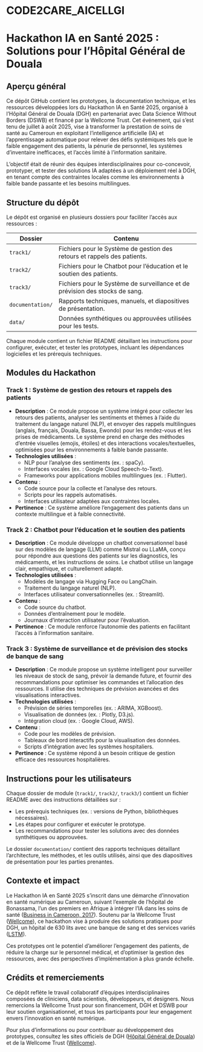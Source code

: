 # CODE2CARE_AICELLGI
# Hackathon IA en Santé 2025 : Solutions pour l’Hôpital Général de Douala

## Aperçu général
Ce dépôt GitHub contient les prototypes, la documentation technique, et les ressources développées lors du Hackathon IA en Santé 2025, organisé à l’Hôpital Général de Douala (DGH) en partenariat avec Data Science Without Borders (DSWB) et financé par la Wellcome Trust. Cet événement, qui s’est tenu de juillet à août 2025, vise à transformer la prestation de soins de santé au Cameroun en exploitant l’intelligence artificielle (IA) et l’apprentissage automatique pour relever des défis systémiques tels que le faible engagement des patients, la pénurie de personnel, les systèmes d’inventaire inefficaces, et l’accès limité à l’information sanitaire.

L’objectif était de réunir des équipes interdisciplinaires pour co-concevoir, prototyper, et tester des solutions IA adaptées à un déploiement réel à DGH, en tenant compte des contraintes locales comme les environnements à faible bande passante et les besoins multilingues.

## Structure du dépôt
Le dépôt est organisé en plusieurs dossiers pour faciliter l’accès aux ressources :

| **Dossier**       | **Contenu**                                                                 |
|--------------------|-----------------------------------------------------------------------------|
| `track1/`         | Fichiers pour le Système de gestion des retours et rappels des patients.    |
| `track2/`         | Fichiers pour le Chatbot pour l’éducation et le soutien des patients.        |
| `track3/`         | Fichiers pour le Système de surveillance et de prévision des stocks de sang. |
| `documentation/`  | Rapports techniques, manuels, et diapositives de présentation.              |
| `data/`           | Données synthétiques ou approuvées utilisées pour les tests.                |

Chaque module contient un fichier README détaillant les instructions pour configurer, exécuter, et tester les prototypes, incluant les dépendances logicielles et les prérequis techniques.

## Modules du Hackathon

### Track 1 : Système de gestion des retours et rappels des patients
- **Description** : Ce module propose un système intégré pour collecter les retours des patients, analyser les sentiments et thèmes à l’aide du traitement du langage naturel (NLP), et envoyer des rappels multilingues (anglais, français, Douala, Bassa, Ewondo) pour les rendez-vous et les prises de médicaments. Le système prend en charge des méthodes d’entrée visuelles (emojis, étoiles) et des interactions vocales/textuelles, optimisées pour les environnements à faible bande passante.
- **Technologies utilisées** :
  - NLP pour l’analyse des sentiments (ex. : spaCy).
  - Interfaces vocales (ex. : Google Cloud Speech-to-Text).
  - Frameworks pour applications mobiles multilingues (ex. : Flutter).
- **Contenu** :
  - Code source pour la collecte et l’analyse des retours.
  - Scripts pour les rappels automatisés.
  - Interfaces utilisateur adaptées aux contraintes locales.
- **Pertinence** : Ce système améliore l’engagement des patients dans un contexte multilingue et à faible connectivité.

### Track 2 : Chatbot pour l’éducation et le soutien des patients
- **Description** : Ce module développe un chatbot conversationnel basé sur des modèles de langage (LLM) comme Mistral ou LLaMA, conçu pour répondre aux questions des patients sur les diagnostics, les médicaments, et les instructions de soins. Le chatbot utilise un langage clair, empathique, et culturellement adapté.
- **Technologies utilisées** :
  - Modèles de langage via Hugging Face ou LangChain.
  - Traitement du langage naturel (NLP).
  - Interfaces utilisateur conversationnelles (ex. : Streamlit).
- **Contenu** :
  - Code source du chatbot.
  - Données d’entraînement pour le modèle.
  - Journaux d’interaction utilisateur pour l’évaluation.
- **Pertinence** : Ce module renforce l’autonomie des patients en facilitant l’accès à l’information sanitaire.

### Track 3 : Système de surveillance et de prévision des stocks de banque de sang
- **Description** : Ce module propose un système intelligent pour surveiller les niveaux de stock de sang, prévoir la demande future, et fournir des recommandations pour optimiser les commandes et l’allocation des ressources. Il utilise des techniques de prévision avancées et des visualisations interactives.
- **Technologies utilisées** :
  - Prévision de séries temporelles (ex. : ARIMA, XGBoost).
  - Visualisation de données (ex. : Plotly, D3.js).
  - Intégration cloud (ex. : Google Cloud, AWS).
- **Contenu** :
  - Code pour les modèles de prévision.
  - Tableaux de bord interactifs pour la visualisation des données.
  - Scripts d’intégration avec les systèmes hospitaliers.
- **Pertinence** : Ce système répond à un besoin critique de gestion efficace des ressources hospitalières.

## Instructions pour les utilisateurs
Chaque dossier de module (`track1/`, `track2/`, `track3/`) contient un fichier README avec des instructions détaillées sur :
- Les prérequis techniques (ex. : versions de Python, bibliothèques nécessaires).
- Les étapes pour configurer et exécuter le prototype.
- Les recommandations pour tester les solutions avec des données synthétiques ou approuvées.

Le dossier `documentation/` contient des rapports techniques détaillant l’architecture, les méthodes, et les outils utilisés, ainsi que des diapositives de présentation pour les parties prenantes.

## Contexte et impact
Le Hackathon IA en Santé 2025 s’inscrit dans une démarche d’innovation en santé numérique au Cameroun, suivant l’exemple de l’hôpital de Bonassama, l’un des premiers en Afrique à intégrer l’IA dans les soins de santé ([Business in Cameroon, 2017](https://www.businessincameroon.com/health/2703-7008-bonassama-hospital-among-the-first-health-structures-in-africa-to-introduce-artificial-intelligence-to-improve-healthcare)). Soutenu par la Wellcome Trust ([Wellcome](https://wellcome.org/)), ce hackathon vise à produire des solutions pratiques pour DGH, un hôpital de 630 lits avec une banque de sang et des services variés ([LSTM](https://www.lstmed.ac.uk/h%25C3%25B4pital-g%25C3%25A9n%25C3%25A9ral-de-douala)).

Ces prototypes ont le potentiel d’améliorer l’engagement des patients, de réduire la charge sur le personnel médical, et d’optimiser la gestion des ressources, avec des perspectives d’implémentation à plus grande échelle.

## Crédits et remerciements
Ce dépôt reflète le travail collaboratif d’équipes interdisciplinaires composées de cliniciens, data scientists, développeurs, et designers. Nous remercions la Wellcome Trust pour son financement, DGH et DSWB pour leur soutien organisationnel, et tous les participants pour leur engagement envers l’innovation en santé numérique.

Pour plus d’informations ou pour contribuer au développement des prototypes, consultez les sites officiels de DGH ([Hôpital Général de Douala](https://demo.hgd.cm/)) et de la Wellcome Trust ([Wellcome](https://wellcome.org/)).
